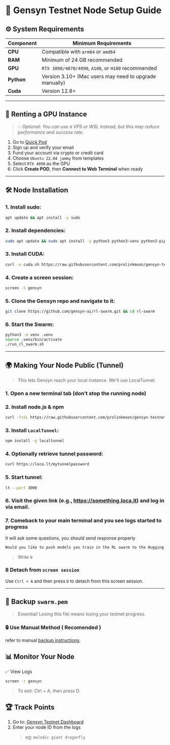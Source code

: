 <h1>🧠 Gensyn Testnet Node Setup Guide</h1>

## ⚙️ System Requirements

| Component          | Minimum Requirements                                        |
|--------------------|-------------------------------------------------------------|
| **CPU**            | Compatible with `arm64` or `amd64`                          |
| **RAM**            | Minimum of 24 GB recommended                                |
| **GPU** | `RTX 3090/4070/4090`, `A100`, or `H100` recommended         |
| **Python**         | Version 3.10+ (Mac users may need to upgrade manually)      |
| **Cuda**         | Version 12.8+       |

---

## 🚀 Renting a GPU Instance

> 💡 *Optional: You can use a VPS or WSL instead, but this may reduce performance and success rate.*

1. Go to [Quick Pod](https://console.quickpod.io?affiliate=d5e26172-66ea-41c8-9a6e-337388bd6353)
2. Sign up and verify your email
3. Fund your account via crypto or credit card
4. Choose `Ubuntu 22.04 jammy` from templates
5. Select `RTX 4090` as the GPU
6. Click **Create POD**, then **Connect to Web Terminal** when ready  

---

## 🛠️ Node Installation
### 1. Install sudo:
```bash
apt update && apt install -y sudo
```
### 2. Install dependencies:
```bash
sudo apt update && sudo apt install -y python3 python3-venv python3-pip curl wget screen git lsof nano unzip iproute2 build-essential gcc g++
```
### 3. Install CUDA:
```bash
curl -o cuda.sh https://raw.githubusercontent.com/prolinkmoon/gensyn-testnet/main/install-cuda.sh && chmod +x install-cuda.sh && ./install-cuda.sh
```
### 4. Create a screen session:
```bash
screen -S gensyn
```
### 5. Clone the Gensyn repo and navigate to it:
```bash
git clone https://github.com/gensyn-ai/rl-swarm.git && cd rl-swarm
```
### 6. Start the Swarm:
```bash
python3 -m venv .venv
source .venv/bin/activate
./run_rl_swarm.sh
```

---

## 🌍 Making Your Node Public (Tunnel)
> This lets Gensyn reach your local instance. We'll use LocalTunnel.

### 1. Open a new terminal tab (don’t stop the running node)
### 2. Install node.js & npm
```bash
curl -fsSL https://raw.githubusercontent.com/prolinkmoon/gensyn-testnet/main/install-nodejs.sh -o install-nodejs.sh && chmod +x install-nodejs.sh && ./install-nodejs.sh
```
### 3. Install `LocalTunnel`:
```bash
npm install -g localtunnel
```
### 4. Optionally retrieve tunnel password:
```bash
curl https://loca.lt/mytunnelpassword
```
### 5. Start tunnel:
```bash
lt --port 3000
```
### 6. Visit the given link (e.g., https://something.loca.lt) and log in via email.
### 7. Comeback to your main terminal and you see logs started to progress
It will ask some questions, you should send response properly
```bash
Would you like to push models you train in the RL swarm to the Hugging Face Hub? [y/N]: 
```
> Write `N`
### 8 Detach from `screen session`
Use `Ctrl + A` and then press `D` to detach from this screen session.

---

## 💾 Backup `swarm.pem`
> Essential! Losing this file means losing your testnet progress.
### 🔒 Use Manual Method ( Recomended )
refer to manual [backup instructions](https://github.com/prolinkmoon/gensyn-testnet/blob/main/backup.md).

## 📊 Monitor Your Node
✅ View Logs
```bash
screen -r gensyn
```
> To exit: Ctrl + A, then press D.
## 🏆 Track Points
1. Go to: [Gensyn Testnet Dashboard](https://dashboard-math.gensyn.ai/)
2. Enter your node ID from the logs
   > eg: `melodic giant dragonfly`
